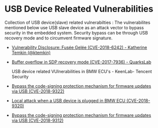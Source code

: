 # USB Device Releated Vulnerabilities

Collection of USB device(slave) related vulnerabilties : 
The vulnerabilites mentioned below use USB slave device as an attack vector to bypass security in the embedded system. Security bypass can be through USB recovery mode and to circumvent firmware signature.  

- [Vulnerability Disclosure: Fusée Gelée (CVE-2018-6242) - Katherine Temkin (@ktemkin)](https://github.com/Cease-and-DeSwitch/fusee-launcher/blob/master/report/fusee_gelee.md)

- [Buffer overflow in SDP recovery mode (CVE-2017-7936) - QuarksLab ](https://blog.quarkslab.com/vulnerabilities-in-high-assurance-boot-of-nxp-imx-microprocessors.html)

  USB device related VUlnerabilities in BMW ECU's - KeenLab- Tencent Security

- [Bypass the code-signing protection mechanism for firmware updates via USB (CVE-2018-9322)](https://www.cvedetails.com/cve/CVE-2018-9322/)
- [Local attack when a USB device is plugged in BMW ECU (CVE-2018-9320)](https://www.cvedetails.com/cve/CVE-2018-9320/)
- [Bypass the code-signing protection mechanism for firmware updates via USB (CVE-2018-9312)](https://www.cvedetails.com/cve/CVE-2018-9312/)
